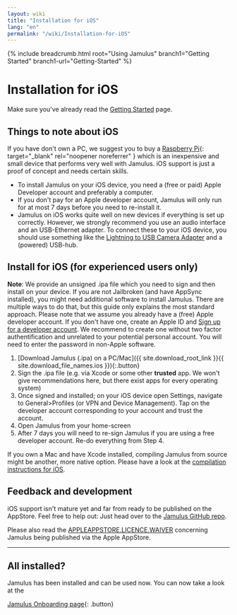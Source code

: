 ```yaml
---
layout: wiki
title: "Installation for iOS"
lang: "en"
permalink: "/wiki/Installation-for-iOS"
---
```


{% include breadcrumb.html root="Using Jamulus" branch1="Getting Started" branch1-url="Getting-Started" %}


# Installation for iOS

Make sure you've already read the [Getting Started](Getting-Started) page.

## Things to note about iOS

If you have don't own a PC, we suggest you to buy a [Raspberry Pi](https://www.raspberrypi.org/){: target="_blank" rel="noopener noreferrer" } which is an inexpensive and small device that performs very well with Jamulus. iOS support is just a proof of concept and needs certain skills.

* To install Jamulus on your iOS device, you need a (free or paid) Apple Developer account and preferably a computer.
* If you don't pay for an Apple developer account, Jamulus will only run for at most 7 days before you need to re-install it.
* Jamulus on iOS works quite well on new devices if everything is set up correctly. However, we strongly recommend you use an audio interface and an USB-Ethernet adapter. To connect these to your iOS device, you should use something like the [Lightning to USB Camera Adapter](https://www.apple.com/uk/shop/product/MD821ZM/A/lightning-to-usb-camera-adapter) and a (powered) USB-hub.


## Install for iOS (for experienced users only)
**Note**: We provide an unsigned .ipa file which you need to sign and then install on your device. If you are not Jailbroken (and have AppSync installed), you might need additional software to install Jamulus. There are multiple ways to do that, but this guide only explains the most standard approach. Please note that we assume you already have a (free) Apple developer account. If you don't have one, create an Apple ID and [Sign up for a developer account](https://developer.apple.com/membercenter). We recommend to create one without two factor authentification and unrelated to your potential personal account. You will need to enter the password in non-Apple software.

1. [Download Jamulus (.ipa) on a PC/Mac]({{ site.download_root_link }}{{ site.download_file_names.ios }}){:.button}
2. Sign the .ipa file (e.g. via Xcode or some other **trusted** app. We won't give recommendations here, but there exist apps for every operating system)
3. Once signed and installed; on your iOS device open Settings, navigate to General>Profiles (or VPN and Device Management). Tap on the developer account corresponding to your account and trust the account.
4. Open Jamulus from your home-screen
5. After 7 days you will need to re-sign Jamulus if you are using a free developer account. Re-do everything from Step 4.

If you own a Mac and have Xcode installed, compiling Jamulus from source might be another, more native option. Please have a look at the [compilation instructions for iOS](https://github.com/jamulussoftware/jamulus/blob/master/COMPILING.md#ios).


## Feedback and development

iOS support isn't mature yet and far from ready to be published on the AppStore. Feel free to help out:
Just head over to the [Jamulus GitHub repo](https://github.com/jamulussoftware/jamulus/).

Please also read the [APPLEAPPSTORE.LICENCE.WAIVER](https://github.com/jamulussoftware/jamulus/blob/master/APPLEAPPSTORE.LICENCE.WAIVER) concerning Jamulus being published via the Apple AppStore.

***

## All installed?

Jamulus has been installed and can be used now. You can now take a look at the

[Jamulus Onboarding page](Getting-Started){: .button}

